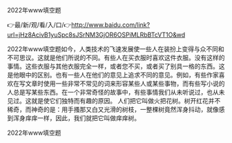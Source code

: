 2022年www填空题

👉最/新/观/看/入/口/👉http://www.baidu.com/link?url=jHz8AcivB1yuSpc8sJSrNM3GjOR6OSPiMLRbBTcVT1O&wd

2022年www填空题如今，人类技术的飞速发展使一些人在装扮上变得与众不同和不可思议。这就是他们所说的不同。有些人在买衣服时喜欢这件衣服。没有这样的事情。这些衣服与其他衣服完全一样，或者您不买，或者买了别具一格的东西。这是他眼中的区别。也有一些人在他们的意见上追求不同的意见。例如，有些作家喜欢在写文章时使用一些非常不常见的词来形容某些人或某些事物，而有些写小说的人总是写某些东西。在一个非常奇怪的故事中，有些事情我们从未听说过，也从未见过。这就是使它们独特而有趣的原因。
人们把它叫做火把花树。树开红花并不稀奇，而神奇的是：用手搔那又白又光滑的树枝，一整棵树竟然浑身抖动，就像感到浑身痒痒一样，因此，我们就把它叫做痒痒树。


2022年www填空题
